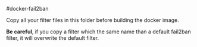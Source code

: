 #docker-fail2ban

Copy all your filter files in this folder before building the docker image.

**Be careful**, if you copy a filter which the same name than a default fail2ban filter, it will overwrite the default filter.